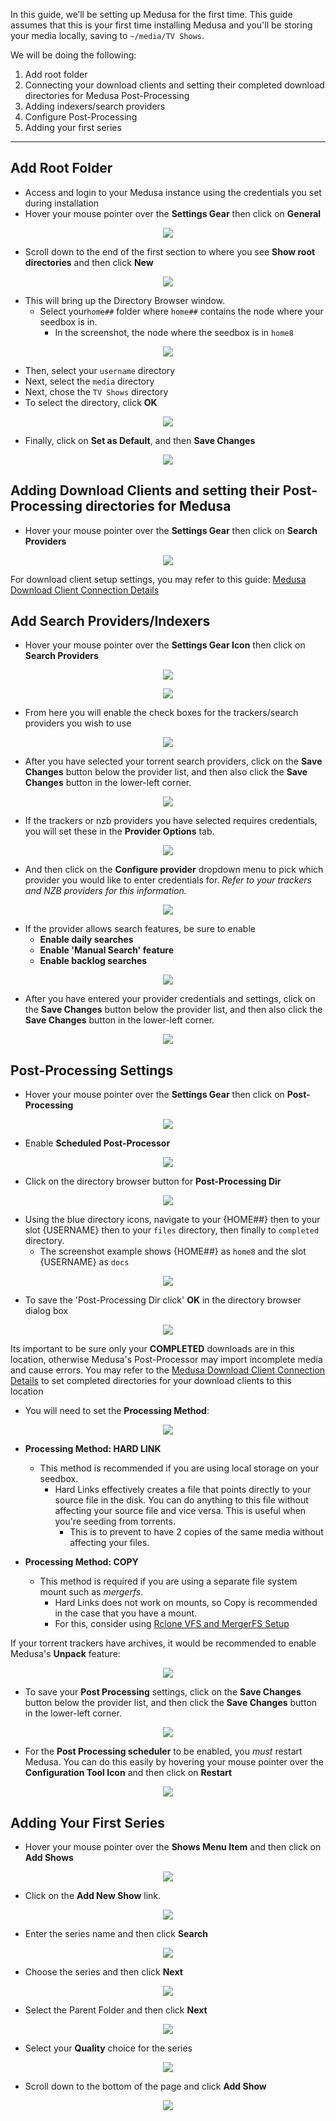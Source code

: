 In this guide, we’ll be setting up Medusa for the first time. This guide assumes that this is your first time installing Medusa and you'll be storing your media locally, saving to `~/media/TV Shows`. 

We will be doing the following:

 1. Add root folder
 2. Connecting your download clients and setting their completed download directories for Medusa Post-Processing
 3. Adding indexers/search providers
 4. Configure Post-Processing
 5. Adding your first series

***

## Add Root Folder

* Access and login to your Medusa instance using the credentials you set during installation
* Hover your mouse pointer over the  **Settings Gear** then click on **General**

<p align="center"><img src="https://docs.usbx.me/uploads/images/gallery/2020-06/MyLrLDt.png"></p>

* Scroll down to the end of the first section to where you see **Show root directories** and then click **New**

<p align="center"><img src="https://docs.usbx.me/uploads/images/gallery/2020-06/img-2423424233.png"></p>

* This will bring up the Directory Browser window.
   * Select your`home##` folder where `home##` contains the node where your seedbox is in.
     * In the screenshot, the node where the seedbox is in `home8`

<p align="center"><img src="https://docs.usbx.me/uploads/images/gallery/2020-06/scaled-1680-/img-2423224233.png"></p>

* Then, select your `username` directory
* Next, select the `media` directory
* Next, chose the `TV Shows` directory
* To select the directory, click **OK** 

<p align="center"><img src="https://docs.usbx.me/uploads/images/gallery/2020-06/scaled-1680-/img-2434624233.png"></p>

* Finally, click on **Set as Default**, and then **Save Changes**

<p align="center"><img src="https://docs.usbx.me/uploads/images/gallery/2020-06/scaled-1680-/img-2423724233.png"></p>

## Adding Download Clients and setting their Post-Processing directories for Medusa

* Hover your mouse pointer over the **Settings Gear** then click on **Search Providers** 

<p align="center"><img src="https://docs.usbx.me/uploads/images/gallery/2020-06/img-2423723433.png"></p>

For download client setup settings, you may refer to this guide: [Medusa Download Client Connection Details](https://docs.usbx.me/books/medusa/page/download-client-connection-details)

## Add Search Providers/Indexers

* Hover your mouse pointer over the  **Settings Gear Icon** then click on **Search Providers**

<p align="center"><img src="https://docs.usbx.me/uploads/images/gallery/2020-06/img-2239723433.png"></p>

<p align="center"><img src="https://docs.usbx.me/uploads/images/gallery/2020-06/scaled-1680-/img-2239333433.png"></p>

* From here you will enable the check boxes for the trackers/search providers you wish to use

<p align="center"><img src="https://docs.usbx.me/uploads/images/gallery/2020-06/scaled-1680-/img-2232323433.png"></p>

* After you have selected your torrent search providers, click on the **Save Changes** button below the provider list, and then also click the **Save Changes** button in the lower-left corner.

<p align="center"><img src="https://docs.usbx.me/uploads/images/gallery/2020-06/img-2422224233.png"></p>

* If the trackers or nzb providers you have selected requires credentials, you will set these in the **Provider Options** tab.

<p align="center"><img src="https://docs.usbx.me/uploads/images/gallery/2020-06/scaled-1680-/img-2423723223.png"></p>

* And then click on the **Configure provider** dropdown menu to pick which provider you would like to enter credentials for.
*Refer to your trackers and NZB providers for this information.*

<p align="center"><img src="https://docs.usbx.me/uploads/images/gallery/2020-06/img-2423523433.png"></p>

* If the provider allows search features, be sure to enable
  * **Enable daily searches**
  * **Enable 'Manual Search' feature**
  * **Enable backlog searches**

<p align="center"><img src="https://docs.usbx.me/uploads/images/gallery/2020-06/scaled-1680-/img-2224243433.png"></p>

* After you have entered your provider credentials and settings, click on the **Save Changes** button below the provider list, and then also click the **Save Changes** button in the lower-left corner.

<p align="center"><img src="https://docs.usbx.me/uploads/images/gallery/2020-06/scaled-1680-/img-2232242433.png"></p>

## Post-Processing Settings

* Hover your mouse pointer over the **Settings Gear** then click on **Post-Processing**

<p align="center"><img src="https://docs.usbx.me/uploads/images/gallery/2020-06/scaled-1680-/img-2232225433.png"></p>

* Enable **Scheduled Post-Processor**

<p align="center"><img src="https://docs.usbx.me/uploads/images/gallery/2020-06/scaled-1680-/img-2423242433.png"></p>

* Click on the directory browser button for **Post-Processing Dir**

<p align="center"><img src="https://docs.usbx.me/uploads/images/gallery/2020-06/scaled-1680-/img-2422222433.png"></p>

* Using the blue directory icons, navigate to your {HOME##} then to your slot {USERNAME} then to your `files` directory, then finally to `completed` directory.
  * The screenshot example shows {HOME##} as `home8` and the slot {USERNAME} as `docs`

<p align="center"><img src="https://docs.usbx.me/uploads/images/gallery/2020-06/img-2232424233.png"></p>

* To save the 'Post-Processing Dir click' **OK** in the directory browser dialog box

<p align="center"><img src="https://docs.usbx.me/uploads/images/gallery/2020-06/scaled-1680-/img-2222225433.png"></p>

<c><p class="callout info">Its important to be sure only your **COMPLETED** downloads are in this location, otherwise Medusa's Post-Processor may import incomplete media and cause errors. You may refer to the [Medusa Download Client Connection Details](https://docs.usbx.me/books/medusa/page/download-client-connection-details) to set completed directories for your download clients to this location</p></c>

* You will need to set the **Processing Method**:

<p align="center"><img src="https://docs.usbx.me/uploads/images/gallery/2020-06/scaled-1680-/img-2232223433.png"></p>

* **Processing Method: HARD LINK**
  * This method is recommended if you are using local storage on your seedbox.
    * Hard Links effectively creates a file that points directly to your source file in the disk. You can do anything to this file without affecting your source file and vice versa. This is useful when you're seeding from torrents.
      * This is to prevent to have 2 copies of the same media without affecting your files.

* **Processing Method: COPY**
  * This method is required if you are using a separate file system mount such as *mergerfs*.
    * Hard Links does not work on mounts, so Copy is recommended in the case that you have a mount.
    * For this, consider using [Rclone VFS and MergerFS Setup](https://docs.usbx.me/books/rclone/page/rclone-vfs-and-mergerfs-setup)

If your torrent trackers have archives, it would be recommended to enable Medusa's **Unpack** feature:

<p align="center"><img src="https://docs.usbx.me/uploads/images/gallery/2020-06/scaled-1680-/img-2232222433.png"></p>

* To save your **Post Processing** settings, click on the **Save Changes** button below the provider list, and then click the **Save Changes** button in the lower-left corner.

<p align="center"><img src="https://docs.usbx.me/uploads/images/gallery/2020-06/scaled-1680-/img-2239722223.png"></p>

* For the **Post Processing scheduler** to be enabled, you *must* restart Medusa. You can do this easily by hovering your mouse pointer over the **Configuration Tool Icon** and then click on **Restart**

<p align="center"><img src="https://docs.usbx.me/uploads/images/gallery/2020-06/scaled-1680-/img-24221113.png"></p>

## Adding Your First Series

* Hover your mouse pointer over the **Shows Menu Item** and then click on **Add Shows**

<p align="center"><img src="https://docs.usbx.me/uploads/images/gallery/2020-06/scaled-1680-/img-22223433.png"></p>

* Click on the **Add New Show** link.

<p align="center"><img src="https://docs.usbx.me/uploads/images/gallery/2020-06/scaled-1680-/img-2221433.png"></p>

* Enter the series name and then click **Search**

<p align="center"><img src="https://docs.usbx.me/uploads/images/gallery/2020-06/scaled-1680-/img-2232133.png"></p>

* Choose the series and then click **Next**

<p align="center"><img src="https://docs.usbx.me/uploads/images/gallery/2020-06/scaled-1680-/img-241433.png"></p>

* Select the Parent Folder and then click **Next**

<p align="center"><img src="https://docs.usbx.me/uploads/images/gallery/2020-06/scaled-1680-/img-22313113.png"></p>

* Select your **Quality** choice for the series

<p align="center"><img src="https://docs.usbx.me/uploads/images/gallery/2020-06/scaled-1680-/img-242233.png"></p>

* Scroll down to the bottom of the page and click **Add Show**

<p align="center"><img src="https://docs.usbx.me/uploads/images/gallery/2020-06/scaled-1680-/img-222423433.png"></p>